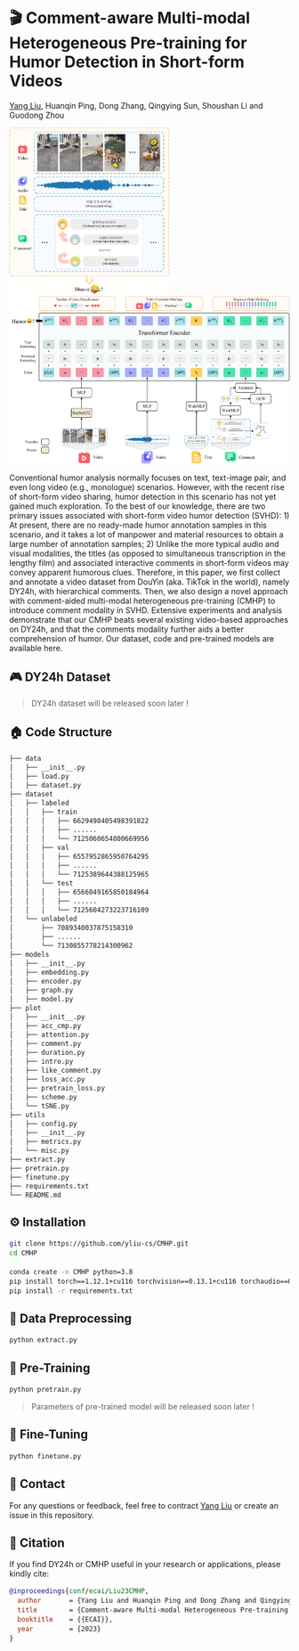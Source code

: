 # 🎬 Comment-aware Multi-modal Heterogeneous Pre-training for Humor Detection in Short-form Videos

[Yang Liu](https://yliu-cs.github.io), Huanqin Ping, Dong Zhang, Qingying Sun, Shoushan Li and Guodong Zhou

<p>
  <img src="figure/intro.png" height="300" />
  <img src="figure/architecture.png" height="300" />
</p>

Conventional humor analysis normally focuses on text, text-image pair, and even long video (e.g., monologue) scenarios. However, with the recent rise of short-form video sharing, humor detection in this scenario has not yet gained much exploration. To the best of our knowledge, there are two primary issues associated with short-form video humor detection (SVHD): 1) At present, there are no ready-made humor annotation samples in this scenario, and it takes a lot of manpower and material resources to obtain a large number of annotation samples; 2) Unlike the more typical audio and visual modalities, the titles (as opposed to simultaneous transcription in the lengthy film) and associated interactive comments in short-form videos may convey apparent humorous clues. Therefore, in this paper, we first collect and annotate a video dataset from DouYin (aka. TikTok in the world), namely DY24h, with hierarchical comments. Then, we also design a novel approach with comment-aided multi-modal heterogeneous pre-training (CMHP) to introduce comment modality in SVHD. Extensive experiments and analysis demonstrate that our CMHP beats several existing video-based approaches on DY24h, and that the comments modality further aids a better comprehension of humor. Our dataset, code and pre-trained models are available here.

## 🎮 DY24h Dataset

> DY24h dataset will be released soon later !

## 🏠 Code Structure

```
├── data
│   ├── __init__.py
│   ├── load.py
│   ├── dataset.py
├── dataset
│   ├── labeled
│   │   ├── train
│   │   │   ├── 6629498405498391822
│   │   │   ├── ......
│   │   │   └── 7125060654800669956
│   │   ├── val
│   │   │   ├── 6557952865950764295
│   │   │   ├── ......
│   │   │   └── 7125389644388125965
│   │   └── test
│   │   │   ├── 6566049165850184964
│   │   │   ├── ......
│   │   │   └── 7125604273223716109
│   └── unlabeled
│       ├── 7089340037875158310
│       ├── ......
│       └── 7130855778214300962
├── models
│   ├── __init__.py
│   ├── embedding.py
│   ├── encoder.py
│   ├── graph.py
│   ├── model.py
├── plot
│   ├── __init__.py
│   ├── acc_cmp.py
│   ├── attention.py
│   ├── comment.py
│   ├── duration.py
│   ├── intro.py
│   ├── like_comment.py
│   ├── loss_acc.py
│   ├── pretrain_loss.py
│   ├── scheme.py
│   └── tSNE.py
├── utils
│   ├── config.py
│   ├── __init__.py
│   ├── metrics.py
│   └── misc.py
├── extract.py
├── pretrain.py
├── finetune.py
├── requirements.txt
└── README.md
```

## ⚙️ Installation

```sh
git clone https://github.com/yliu-cs/CMHP.git
cd CMHP

conda create -n CMHP python=3.8
pip install torch==1.12.1+cu116 torchvision==0.13.1+cu116 torchaudio==0.12.1 --extra-index-url https://download.pytorch.org/whl/cu116
pip install -r requirements.txt
```

## 💾 Data Preprocessing

```sh
python extract.py
```

## 🚆 Pre-Training

```sh
python pretrain.py
```

> Parameters of pre-trained model will be released soon later !

## 📖 Fine-Tuning

```sh
python finetune.py
```

## 📧 Contact

For any questions or feedback, feel free to contract [Yang Liu](mailto:yliu.cs.cn@gmail.com) or create an issue in this repository.

## 📜 Citation

If you find DY24h or CMHP useful in your research or applications, please kindly cite:

```bibtex
@inproceedings{conf/ecai/Liu23CMHP,
  author       = {Yang Liu and Huanqin Ping and Dong Zhang and Qingying Sun and Shoushan Li and Guodong Zhou},
  title        = {Comment-aware Multi-modal Heterogeneous Pre-training for Humor Detection in Short-form Videos},
  booktitle    = {{ECAI}},
  year         = {2023}
}
```
